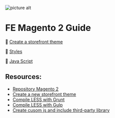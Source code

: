 ![picture alt](https://i.imgur.com/K44huME.png "Title is optional")

# FE Magento 2 Guide 

:link: [Create a storefront theme](https://github.com/bazuza/FE-Magento-2-Create-theme)

:link: [Styles](https://github.com/bazuza/FE-Magento-2-Styles)

:link: [Java Script](https://github.com/bazuza/FE-Magento-2-Java-Script)

## Resources:
* [Repository Magento 2](https://github.com/magento/magento2)
* [Create a new storefront theme](http://devdocs.magento.com/guides/v2.2/frontend-dev-guide/themes/theme-create.html)
* [Compile LESS with Grunt](http://devdocs.magento.com/guides/v2.0/frontend-dev-guide/css-topics/css_debug.html)
* [Compile LESS with Gulp](https://github.com/subodha/magento-2-gulp)
* [Create cusom js and include third-party library](http://devdocs.magento.com/guides/v2.0/javascript-dev-guide/javascript/js-resources.html)
